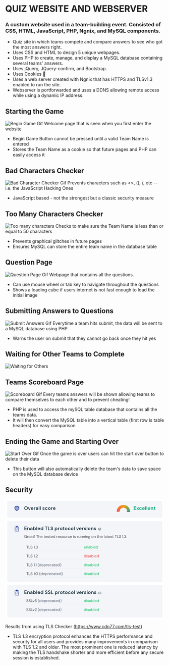 # QUIZ WEBSITE AND WEBSERVER

### A custom website used in a team-building event. Consisted of CSS, HTML, JavaScript, PHP, Ngnix, and MySQL components.
-	Quiz site in which teams compete and compare answers to see who got the most answers right.
-	Uses CSS and HTML to design 5 unique webpages.
-	Uses PHP to create, manage, and display a MySQL database containing several teams' answers.
-	Uses jQuery, JQuery-confirm, and Bootstrap.
- Uses Cookies :cookie:
-	Uses a web server created with Ngnix that has HTTPS and TLSv1.3 enabled to run the site.
- Webserver is portforwarded and uses a DDNS allowing remote access while using a dynamic IP address.
 
## Starting the Game
![Begin Game Gif](https://github.com/The0z/QuizWebServer/blob/main/gifs/BeginGame.gif "Begin Game!")
Welcome page that is seen when you first enter the website
- Begin Game Button cannot be pressed until a valid Team Name is entered
- Stores the Team Name as a cookie so that future pages and PHP can easily access it

## Bad Characters Checker
![Bad Character Checker Gif](https://github.com/The0z/QuizWebServer/blob/main/gifs/SpecialCharactersChecker.gif "Bad Characters Checker")
Prevents characters such as <>, (), /, etc -- i.e. the JavaScript Hacking Ones
- JavaScript based - not the strongest but a classic security measure

## Too Many Characters Checker
![Too many characters](https://github.com/The0z/QuizWebServer/blob/main/gifs/CharacterLimit.gif "Too Many Characters")
Checks to make sure the Team Name is less than or equal to 50 characters
- Prevents graphical glitches in future pages
- Ensures MySQL can store the entire team name in the database table

## Question Page
![Question Page Gif](https://github.com/The0z/QuizWebServer/blob/main/gifs/QuestionPage.gif "Question Page Gif")
Webpage that contains all the questions.
- Can use mouse wheel or tab key to navigate throughout the questions
- Shows a loading cube if users internet is not fast enough to load the initial image

## Submitting Answers to Questions
![Submit Answers Gif](https://github.com/The0z/QuizWebServer/blob/main/gifs/SubmitQuestions.gif "Submit Answers Gif")
Everytime a team hits submit, the data will be sent to a MySQL database using PHP
- Warns the user on submit that they cannot go back once they hit yes

## Waiting for Other Teams to Complete
![Waiting for Others](https://github.com/The0z/QuizWebServer/blob/main/gifs/WaitingForTeamsPage.gif "Waiting For Others")

## Teams Scoreboard Page 
![Scoreboard Gif](https://github.com/The0z/QuizWebServer/blob/main/gifs/Scoreboard.gif "Scoreboard Page")
Every teams answers will be shown allowing teams to compare themselves to each other and to prevent cheating!
- PHP is used to access the mySQL table database that contains all the teams data. 
- It will then convert the MySQL table into a vertical table (first row is table headers) for easy comparison

## Ending the Game and Starting Over
![Start Over Gif](https://github.com/The0z/QuizWebServer/blob/main/gifs/ResettingGame.gif "Resetting Game")
Once the game is over users can hit the start over button to delete their data
- This button will also automatically delete the team's data to save space on the MySQL database device

## Security
![TLS Checker Results](https://github.com/The0z/QuizWebServer/blob/main/gifs/SecurityResults.PNG "TLS Checker Results")

Results from using TLS Checker (https://www.cdn77.com/tls-test)
- TLS 1.3 encryption protocol enhances the HTTPS performance and security for all users and provides many improvements in comparison with TLS 1.2 and older. The most prominent one is reduced latency by making the TLS handshake shorter and more efficient before any secure session is established.
